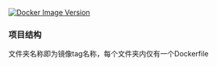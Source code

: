 [![Docker Image Version](https://img.shields.io/docker/v/eyebrow/jenkins-agent)](https://hub.docker.com/r/eyebrow/jenkins-agent/tags)

### 项目结构

文件夹名称即为镜像tag名称，每个文件夹内仅有一个Dockerfile
